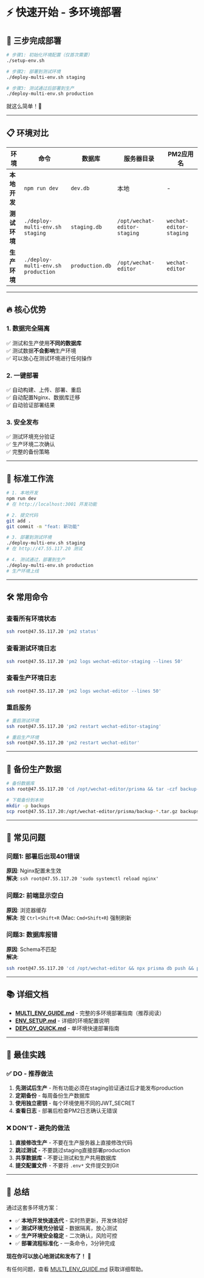 # ⚡ 快速开始 - 多环境部署

## 🎯 三步完成部署

```bash
# 步骤1: 初始化环境配置（仅首次需要）
./setup-env.sh

# 步骤2: 部署到测试环境
./deploy-multi-env.sh staging

# 步骤3: 测试通过后部署到生产
./deploy-multi-env.sh production
```

就这么简单！🚀

---

## 📋 环境对比

| 环境 | 命令 | 数据库 | 服务器目录 | PM2应用名 |
|------|------|--------|-----------|----------|
| **本地开发** | `npm run dev` | `dev.db` | 本地 | - |
| **测试环境** | `./deploy-multi-env.sh staging` | `staging.db` | `/opt/wechat-editor-staging` | `wechat-editor-staging` |
| **生产环境** | `./deploy-multi-env.sh production` | `production.db` | `/opt/wechat-editor` | `wechat-editor` |

---

## 🔥 核心优势

### 1. 数据完全隔离
✅ 测试和生产使用**不同的数据库**  
✅ 测试数据**不会影响**生产环境  
✅ 可以放心在测试环境进行任何操作  

### 2. 一键部署
✅ 自动构建、上传、部署、重启  
✅ 自动配置Nginx、数据库迁移  
✅ 自动验证部署结果  

### 3. 安全发布
✅ 测试环境充分验证  
✅ 生产环境二次确认  
✅ 完整的备份策略  

---

## 🚀 标准工作流

```bash
# 1. 本地开发
npm run dev
# 在 http://localhost:3001 开发功能

# 2. 提交代码
git add .
git commit -m "feat: 新功能"

# 3. 部署到测试环境
./deploy-multi-env.sh staging
# 在 http://47.55.117.20 测试

# 4. 测试通过，部署到生产
./deploy-multi-env.sh production
# 生产环境上线
```

---

## 🛠️ 常用命令

### 查看所有环境状态
```bash
ssh root@47.55.117.20 'pm2 status'
```

### 查看测试环境日志
```bash
ssh root@47.55.117.20 'pm2 logs wechat-editor-staging --lines 50'
```

### 查看生产环境日志
```bash
ssh root@47.55.117.20 'pm2 logs wechat-editor --lines 50'
```

### 重启服务
```bash
# 重启测试环境
ssh root@47.55.117.20 'pm2 restart wechat-editor-staging'

# 重启生产环境
ssh root@47.55.117.20 'pm2 restart wechat-editor'
```

---

## 💾 备份生产数据

```bash
# 备份数据库
ssh root@47.55.117.20 'cd /opt/wechat-editor/prisma && tar -czf backup-$(date +%Y%m%d).tar.gz production.db'

# 下载备份到本地
mkdir -p backups
scp root@47.55.117.20:/opt/wechat-editor/prisma/backup-*.tar.gz backups/
```

---

## 🐛 常见问题

### 问题1: 部署后出现401错误
**原因**: Nginx配置未生效  
**解决**: `ssh root@47.55.117.20 'sudo systemctl reload nginx'`

### 问题2: 前端显示空白
**原因**: 浏览器缓存  
**解决**: 按 `Ctrl+Shift+R` (Mac: `Cmd+Shift+R`) 强制刷新

### 问题3: 数据库报错
**原因**: Schema不匹配  
**解决**: 
```bash
ssh root@47.55.117.20 'cd /opt/wechat-editor && npx prisma db push && pm2 restart wechat-editor'
```

---

## 📚 详细文档

- **[MULTI_ENV_GUIDE.md](./MULTI_ENV_GUIDE.md)** - 完整的多环境部署指南（推荐阅读）
- **[ENV_SETUP.md](./ENV_SETUP.md)** - 详细的环境配置说明
- **[DEPLOY_QUICK.md](./DEPLOY_QUICK.md)** - 单环境快速部署指南

---

## 🎯 最佳实践

### ✅ DO - 推荐做法

1. **先测试后生产** - 所有功能必须在staging验证通过后才能发布production
2. **定期备份** - 每周备份生产数据库
3. **使用独立密钥** - 每个环境使用不同的JWT_SECRET
4. **查看日志** - 部署后检查PM2日志确认无错误

### ❌ DON'T - 避免的做法

1. **直接修改生产** - 不要在生产服务器上直接修改代码
2. **跳过测试** - 不要跳过staging直接部署production
3. **共享数据库** - 不要让测试和生产共用数据库
4. **提交配置文件** - 不要将 `.env*` 文件提交到Git

---

## 🎉 总结

通过这套多环境方案：

- ✅ **本地开发快速迭代** - 实时热更新，开发体验好
- ✅ **测试环境充分验证** - 数据隔离，放心测试
- ✅ **生产环境安全稳定** - 二次确认，风险可控
- ✅ **部署流程标准化** - 一条命令，3分钟完成

**现在你可以放心地测试和发布了！** 🚀

有任何问题，查看 [MULTI_ENV_GUIDE.md](./MULTI_ENV_GUIDE.md) 获取详细帮助。

